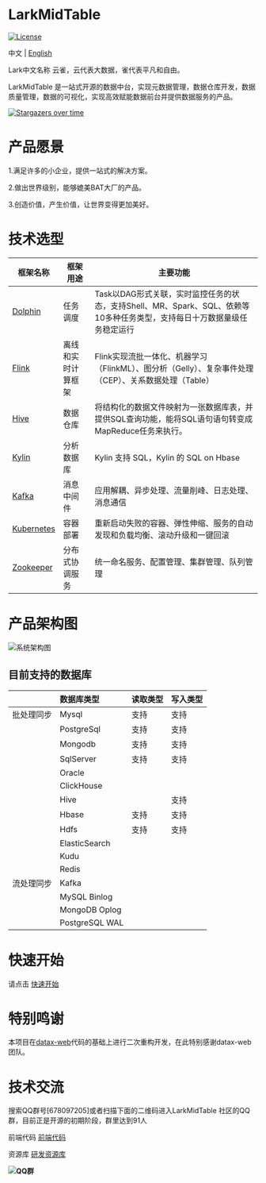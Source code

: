 # LarkMidTable

[![License](https://img.shields.io/badge/license-Apache%202-4EB1BA.svg)](https://www.apache.org/licenses/LICENSE-2.0.html)

中文 | [English](README_EN.md)

Lark中文名称 云雀，云代表大数据，雀代表平凡和自由。

LarkMidTable 是一站式开源的数据中台，实现元数据管理，数据仓库开发，数据质量管理，数据的可视化，实现高效赋能数据前台并提供数据服务的产品。



[![Stargazers over time](https://starchart.cc/wxgzgl/larkMidTable.svg)](#)

# **产品愿景**

1.满足许多的小企业，提供一站式的解决方案。

2.做出世界级别，能够媲美BAT大厂的产品。

3.创造价值，产生价值，让世界变得更加美好。



# 技术选型

| 框架名称                                                     | 框架用途           | 主要功能                                                     |
| ------------------------------------------------------------ | ------------------ | ------------------------------------------------------------ |
| [Dolphin](https://github.com/apache/incubator-dolphinscheduler) | 任务调度           | Task以DAG形式关联，实时监控任务的状态，支持Shell、MR、Spark、SQL、依赖等10多种任务类型，支持每日十万数据量级任务稳定运行 |
| [Flink](https://github.com/apache/flink)                     | 离线和实时计算框架 | Flink实现流批一体化、机器学习（FlinkML）、图分析（Gelly）、复杂事件处理（CEP）、关系数据处理（Table） |
| [Hive](https://github.com/apache/hive)                       | 数据仓库           | 将结构化的数据文件映射为一张数据库表，并提供SQL查询功能，能将SQL语句语句转变成MapReduce任务来执行。 |
| [Kylin](https://github.com/apache/kylin)                     | 分析数据库         | Kylin 支持 SQL，Kylin 的 SQL on Hbase                        |
| [Kafka](https://github.com/apache/kafka)                     | 消息中间件         | 应用解耦、异步处理、流量削峰、日志处理、消息通信             |
| [Kubernetes](https://github.com/kubernetes/kubernetes)       | 容器部署           | 重新启动失败的容器、弹性伸缩、服务的自动发现和负载均衡、滚动升级和一键回滚 |
| [Zookeeper](https://github.com/apache/zookeeper)             | 分布式协调服务     | 统一命名服务、配置管理、集群管理、队列管理                   |



# 产品架构图

![系统架构图](https://img2020.cnblogs.com/blog/622382/202009/622382-20200930001500385-1504321257.jpg)



## 目前支持的数据库

|            | 数据库类型     | 读取类型 | 写入类型 |
| ---------- | :------------- | -------- | -------- |
| 批处理同步 | Mysql          | 支持     | 支持     |
|            | PostgreSql     | 支持     | 支持     |
|            | Mongodb        | 支持     | 支持     |
|            | SqlServer      | 支持     | 支持     |
|            | Oracle         |          |          |
|            | ClickHouse     |          |          |
|            | Hive           |          | 支持     |
|            | Hbase          | 支持     | 支持     |
|            | Hdfs           | 支持     | 支持     |
|            | ElasticSearch  |          |          |
|            | Kudu           |          |          |
|            | Redis          |          |          |
| 流处理同步 | Kafka          |          |          |
|            | MySQL Binlog   |          |          |
|            | MongoDB Oplog  |          |          |
|            | PostgreSQL WAL |          |          |



# **快速开始**

请点击      [快速开始](https://github.com/wxgzgl/flinkx-web/blob/master/userGuid.md)



# 特别鸣谢

本项目在[datax-web](https://github.com/WeiYe-Jing/datax-web)代码的基础上进行二次重构开发，在此特别感谢datax-web团队。



# **技术交流**

搜索QQ群号[678097205]或者扫描下面的二维码进入LarkMidTable 社区的QQ群，目前正是开源的初期阶段，群里达到91人

前端代码  [前端代码](https://github.com/wxgzgl/LarkMidTableUI)

资源库      [研发资源库]( https://github.com/wxgzgl/flinkx-web/blob/master/docs/list.md )

**![QQ群](https://img2020.cnblogs.com/blog/622382/202009/622382-20200907124358049-997953244.png)**
